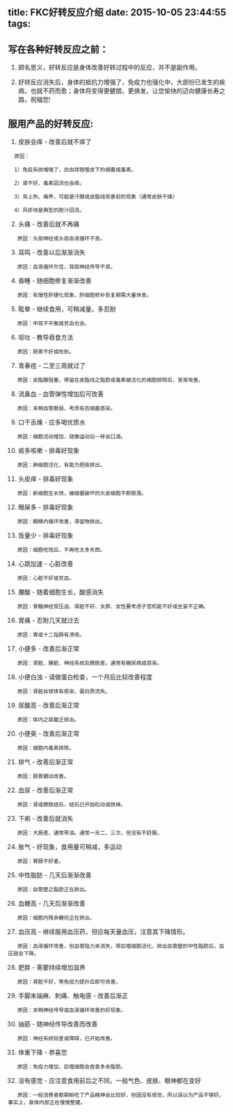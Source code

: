 title: FKC好转反应介绍
date: 2015-10-05 23:44:55
tags:
---

写在各种好转反应之前：
-----------------

1. 顾名思义，好转反应是身体改善好转过程中的反应，并不是副作用。

2. 好转反应消失后，身体的抵抗力增强了，免疫力也强化中，大部份已发生的疾病，也就不药而愈；身体将变得更健朗，更焕发，让您愉快的迈向健康长寿之路，祝福您!

服用产品的好转反应:
-----------------

1. 皮肤会痒 - 改善后就不痒了
```
  原因：

  1）免疫系统增强了，白血球吞噬皮下的细菌或毒素。

  2）肾不好、毒素回流也会痒。

  3）背上热、痛养，可能是汗腺或皮脂线改善前的现象（通常皮肤干燥）

  4）风疹块是典型的胆汁回流。
```
2. 头痛 -  改善后就不再痛
```
   原因：头部神经或头部血液循环不良。
```
3. 耳鸣 - 改善以后渐渐消失
```
   原因：血液循环欠佳，耳部神经传导不良。
```
4. 昏睡 - 随细胞修复渐渐改善
```
   原因：有慢性肝硬化现象，肝细胞修补恢复期需大量休息。
```
5. 眩晕 - 继续食用，可稍减量，多忍耐
```
   原因：中耳不平衡或贫血也会。
```
6. 呕吐 - 教导吞食方法
```
   原因：肠胃不好或呛到。
```
7. 青春痘 -  二至三周就过了
```
   原因：皮脂腺阻塞，停留在皮脂线之脂肪或毒素被活化的细胞排除后，渐渐改善。
```
8. 流鼻血 - 血管弹性增加后可改善
```
   原因：末稍血管脆弱，考虑有否细菌感染。
```
9. 口干舌燥 - 应多喝优质水
```
   原因：细胞活动增加，就像运动后一样会口渴。
```
10. 痰多咳嗽 - 排毒好现象
```
   原因：肺细胞活化，有能力把痰排出。
```
11. 头皮痒 - 排毒好现象
```
   原因：新细胞生长快，被细菌破坏的头皮细胞不断脱落。
```
12. 眼屎多 - 排毒好现象
```
   原因：眼睛内循环改善，滞留物排出。
```
13. 饭量少 - 排毒好现象
```
   原因：细胞吃饱后，不再吃太多东西。
```
14. 心跳加速 - 心脏改善
```
   原因：心脏不好或贫血。
```
15. 腰酸 - 随着细胞生长，酸感消失
```
   原因：骨骼神经受压迫、肾脏不好、太胖、女性要考虑子宫机能不好或坐姿不正确。
```
16. 胃痛 - 忍耐几天就过去
```
   原因：胃或十二指肠有溃疡。
```
17. 小便多 - 改善后渐正常
```
   原因：肾脏、胰脏、神经系统及膀胱差。通常有糖尿病或感染。
```
18. 小便白浊 - 请做蛋白检查，一个月后比较改善程度
```
   原因：肾脏丝球体有感染，蛋白质流失。
```
19. 尿酸高 - 改善后渐正常
```
   原因：体内之尿酸正排出。
```
20. 小便臭 - 改善后渐正常
```
   原因：细胞内毒素排除。
```
21. 排气 - 改善后渐正常
```
   原因：肠胃蠕动改善。
```
22. 血尿 - 改善后渐正常
```
   原因：肾或膀胱结石，结石已开始松动或排掉。
```
23. 下痢 - 改善后就消失
```
   原因：大肠差，通常带油。通常一天二、三次，但没有不舒服。
```
24. 胀气 -  好现象，食用量可稍减，多运动
```
   原因：胃肠不好者。
```
25. 中性脂肪 - 几天后渐渐改善
```
   原因：血管壁之脂肪正在排出。
```
26. 血糖高 - 几天后渐渐改善
```
   原因：细胞内残余糖份正在排出。
```
27. 血压高 - 继续服用血压药，但应每天量血压，注意其下降情形。
```
   原因：血液循环改善，但血管阻力未消失，带巨噬细胞活化，排出血管壁的中性脂肪后，血压就会下降。
```
28. 肥胖 -  需要持续增加滋养
```
   原因：肾脏不好，等免疫力提升后即可改善。
```
29. 手脚末端麻、刺痛、触电感 -  改善后渐正
```
   原因：末稍神经传导或血液循环改善的好现象。
```
30. 抽筋 - 随神经传导改善而改善
```
   原因：神经系统较差或障碍，已开始改善。
```
31. 体重下降 - 恭喜您
```
   原因：免疫力增加，巨噬细胞会吞食多余脂肪。
```
32. 没有感觉 - 应注意食用前后之不同，一般气色、皮肤、眼神都在变好
```
   原因：一般消费者都期盼吃了产品精神会比较好，但因没有感觉，所以误以为产品不够好。事实上，身体内部正在慢慢整建。
```

